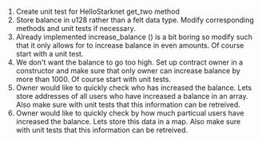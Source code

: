 1. Create unit test for HelloStarknet get_two method
2. Store balance in u128 rather than a felt data type. Modify corresponding methods and unit tests if necessary.
3. Already implemented increase_balance () is a bit boring so modify such that it only allows for to increase balance in even amounts. Of course start with a unit test.
4. We don't want the balance to go too high. Set up contract owner in a constructor and make sure that only owner can increase balance by more than 1000. Of course start with unit tests.
5. Owner would like to quickly check who has increased the balance. Lets store addresses of all users who have increased a balance in an array. Also make sure with unit tests that this information can be retreived.
6. Owner would like to quickly check by how much particual users have increased the balance.
   Lets store this data in a map. Also make sure with unit tests that this information can be retreived.
